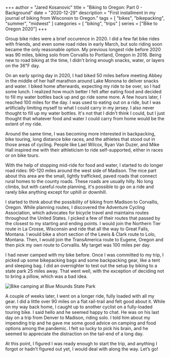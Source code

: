 +++
author = "Jared Kosanovic"
title = "Biking to Oregon: Part 0 - Background"
date = "2020-12-29"
description = "First installment in my journal of biking from Wisconsin to Oregon."
tags = [
    "bikes",
    "bikepacking",
    "summer",
    "midwest"
]
categories = [
    "biking",
    "trips"
]
series = ["Bike to Oregon 2020"]
+++

Group bike rides were a brief occurence in 2020. I did a few fat bike rides with friends, and even some road rides in early March, but solo riding soon became the only reasonable option.
My previous longest ride before 2020 was 90 miles, biking solo from Corvallis to Portland, Oregon in 2016. Being new to road biking at the time, I didn't bring enough snacks, water, or layers on the 36℉ day.

On an early spring day in 2020, I had biked 50 miles before meeting Abbey in the middle of her half marathon around Lake Monona to deliver snacks and water. I biked home afterwards, expecting my ride to be over, so I had some lunch. I realized how much better I felt after eating food and decided to fill my water bottles back up and go ride some more. A few hours later, I reached 100 miles for the day. I was used to eating out on a ride, but I was artificially limiting myself to what I could carry in my jersey. I also never thought to fill up my water bottles. It's not that I didn't think I could, but I just thought that whatever food and water I could carry from home would be the extent of my ride.

Around the same time, I was becoming more interested in backpacking, bike touring, long distance bike races, and the athletes that stood out in those areas of cycling. People like Lael Wilcox, Ryan Van Duzer, and Mike Hall inspired me with their athleticism to ride self-supported, either in races or on bike tours.

With the help of stopping mid-ride for food and water, I started to do longer road rides: 90-120 miles around the west side of Madison. The nice part about this area are the small, lightly trafficked, paved roads that connect rural homes to the county roads. These roads are usually hilly. No long climbs, but with careful route planning, it's possible to go on a ride and rarely bike anything except for uphill or downhill.

I started to think about the possibility of biking from Madison to Corvallis, Oregon. While planning routes, I discovered the Adventure Cycling Association, which advocates for bicycle travel and maintains routes throughout the United States. I picked a few of their routes that passed by the closest to my starting and ending points. I would join the Northern Tier route in La Crosse, Wisconsin and ride that all the way to Great Falls, Montana. I would bike a short section of the Lewis & Clark route to Lolo, Montana. Then, I would join the TransAmerica route to Eugene, Oregon and then pick my own route to Corvallis. My target was 100 miles per day.

I had never camped with my bike before. Once I was committed to my trip, I picked up some bikepacking bags and some backpacking gear, like a tent and sleeping bag. I did an overnighter to test out the setup by biking to a state park 25 miles away. That went well, with the exception of deciding not to bring a pillow, which was a bad idea.

![Bike camping at Blue Mounds State Park](/images/bike-to-oregon-2020/blue-mounds-bike-camp.jpg)

A couple of weeks later, I went on a longer ride, fully loaded with all my gear. I did a little over 90 miles on a flat rail-trail and felt good about it. While on my way back home, I caught up to another cyclist on a fully-loaded touring bike. I said hello and he seemed happy to chat. He was on his last day on a trip from Denver to Madison, riding solo. I told him about my impending trip and he gave me some good advice on camping and food options among the pandemic. I felt so lucky to pick his brain, and he seemed to appreciate the distraction on the tail-end of a long day.

At this point, I figured I was ready enough to start the trip, and anything I forgot or hadn’t figured out yet, I would deal with along the way. Let’s go!




